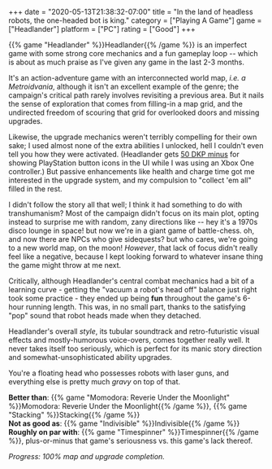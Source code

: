 +++
date = "2020-05-13T21:38:32-07:00"
title = "In the land of headless robots, the one-headed bot is king."
category = ["Playing A Game"]
game = ["Headlander"]
platform = ["PC"]
rating = ["Good"]
+++

{{% game "Headlander" %}}Headlander{{% /game %}} is an imperfect game with some strong core mechanics and a fun gameplay loop -- which is about as much praise as I've given any game in the last 2-3 months.

It's an action-adventure game with an interconnected world map, <i>i.e. a Metroidvania</i>, although it isn't an excellent example of the genre; the campaign's critical path rarely involves revisiting a previous area.  But it nails the sense of exploration that comes from filling-in a map grid, and the undirected freedom of scouring that grid for overlooked doors and missing upgrades.

Likewise, the upgrade mechanics weren't terribly compelling for their own sake; I used almost none of the extra abilities I unlocked, hell I couldn't even tell you how they were activated.  (Headlander gets <a href="https://knowyourmeme.com/memes/50-dkp-minus-onyxia-wipe">50 DKP minus</a> for showing PlayStation button icons in the UI while I was using an Xbox One controller.)  But passive enhancements like health and charge time got me interested in the upgrade system, and my compulsion to "collect 'em all" filled in the rest.

I didn't follow the story all that well; I think it had something to do with transhumanism?  Most of the campaign didn't focus on its main plot, opting instead to surprise me with random, zany directions like -- hey it's a 1970s disco lounge in space! but now we're in a giant game of battle-chess. oh, and now there are NPCs who give sidequests? but who cares, we're going to a new world map, on the moon!  <i>However</i>, that lack of focus didn't really feel like a negative, because I kept looking forward to whatever insane thing the game might throw at me next.

Critically, although Headlander's central combat mechanics had a bit of a learning curve - getting the "vacuum a robot's head off" balance just right took some practice - they ended up being <b>fun</b> throughout the game's 6-hour running length.  This was, in no small part, thanks to the satisfying "pop" sound that robot heads made when they detached.

Headlander's overall <i>style</i>, its tubular soundtrack and retro-futuristic visual effects and mostly-humorous voice-overs, comes together really well.  It never takes itself too seriously, which is perfect for its manic story direction and somewhat-unsophisticated ability upgrades.

You're a floating head who possesses robots with laser guns, and everything else is pretty much <i>gravy</i> on top of that.

<b>Better than</b>: {{% game "Momodora: Reverie Under the Moonlight" %}}Momodora: Reverie Under the Moonlight{{% /game %}}, {{% game "Stacking" %}}Stacking{{% /game %}}  
<b>Not as good as</b>: {{% game "Indivisible" %}}Indivisible{{% /game %}}  
<b>Roughly on par with</b>: {{% game "Timespinner" %}}Timespinner{{% /game %}}, plus-or-minus that game's seriousness vs. this game's lack thereof.

<i>Progress: 100% map and upgrade completion.</i>
